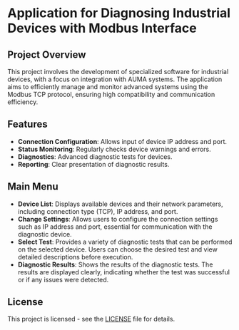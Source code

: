 # Application for Diagnosing Industrial Devices with Modbus Interface

## Project Overview

This project involves the development of specialized software for industrial devices, with a focus on integration with AUMA systems. The application aims to efficiently manage and monitor advanced systems using the Modbus TCP protocol, ensuring high compatibility and communication efficiency.

## Features

- **Connection Configuration**: Allows input of device IP address and port.
- **Status Monitoring**: Regularly checks device warnings and errors.
- **Diagnostics**: Advanced diagnostic tests for devices.
- **Reporting**: Clear presentation of diagnostic results.

## Main Menu

- **Device List**: Displays available devices and their network parameters, including connection type (TCP), IP address, and port.
- **Change Settings**: Allows users to configure the connection settings such as IP address and port, essential for communication with the diagnostic device.
- **Select Test**: Provides a variety of diagnostic tests that can be performed on the selected device. Users can choose the desired test and view detailed descriptions before execution.
- **Diagnostic Results**: Shows the results of the diagnostic tests. The results are displayed clearly, indicating whether the test was successful or if any issues were detected.

## License

This project is licensed - see the [LICENSE](LICENSE) file for details.
